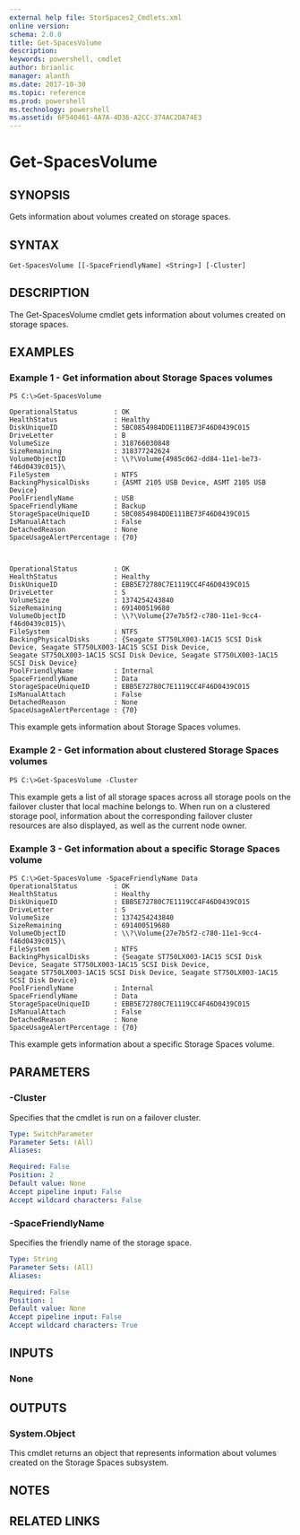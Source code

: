 ```yaml
---
external help file: StorSpaces2_Cmdlets.xml
online version: 
schema: 2.0.0
title: Get-SpacesVolume
description: 
keywords: powershell, cmdlet
author: brianlic
manager: alanth
ms.date: 2017-10-30
ms.topic: reference
ms.prod: powershell
ms.technology: powershell
ms.assetid: 6F540461-4A7A-4D36-A2CC-374AC2DA74E3
---
```


# Get-SpacesVolume

## SYNOPSIS
Gets information about volumes created on storage spaces.

## SYNTAX

```
Get-SpacesVolume [[-SpaceFriendlyName] <String>] [-Cluster]
```

## DESCRIPTION
The Get-SpacesVolume cmdlet gets information about volumes created on storage spaces.

## EXAMPLES

### Example 1 - Get information about Storage Spaces volumes
```
PS C:\>Get-SpacesVolume

OperationalStatus         : OK
HealthStatus              : Healthy
DiskUniqueID              : 5BC0854984DDE111BE73F46D0439C015
DriveLetter               : B
VolumeSize                : 318766030848
SizeRemaining             : 318377242624
VolumeObjectID            : \\?\Volume{4985c062-dd84-11e1-be73-f46d0439c015}\
FileSystem                : NTFS
BackingPhysicalDisks      : {ASMT 2105 USB Device, ASMT 2105 USB Device}
PoolFriendlyName          : USB
SpaceFriendlyName         : Backup
StorageSpaceUniqueID      : 5BC0854984DDE111BE73F46D0439C015
IsManualAttach            : False
DetachedReason            : None
SpaceUsageAlertPercentage : {70}



OperationalStatus         : OK
HealthStatus              : Healthy
DiskUniqueID              : EBB5E72780C7E1119CC4F46D0439C015
DriveLetter               : S
VolumeSize                : 1374254243840
SizeRemaining             : 691400519680
VolumeObjectID            : \\?\Volume{27e7b5f2-c780-11e1-9cc4-f46d0439c015}\
FileSystem                : NTFS
BackingPhysicalDisks      : {Seagate ST750LX003-1AC15 SCSI Disk Device, Seagate ST750LX003-1AC15 SCSI Disk Device,
Seagate ST750LX003-1AC15 SCSI Disk Device, Seagate ST750LX003-1AC15 SCSI Disk Device}
PoolFriendlyName          : Internal
SpaceFriendlyName         : Data
StorageSpaceUniqueID      : EBB5E72780C7E1119CC4F46D0439C015
IsManualAttach            : False
DetachedReason            : None
SpaceUsageAlertPercentage : {70}
```

This example gets information about Storage Spaces volumes.

### Example 2 - Get information about clustered Storage Spaces volumes
```
PS C:\>Get-SpacesVolume -Cluster
```

This example gets a list of all storage spaces across all storage pools on the failover cluster that local machine belongs to.
When run on a clustered storage pool, information about the corresponding failover cluster resources are also displayed, as well as the current node owner.

### Example 3 - Get information about a specific Storage Spaces volume
```
PS C:\>Get-SpacesVolume -SpaceFriendlyName Data
OperationalStatus         : OK
HealthStatus              : Healthy
DiskUniqueID              : EBB5E72780C7E1119CC4F46D0439C015
DriveLetter               : S
VolumeSize                : 1374254243840
SizeRemaining             : 691400519680
VolumeObjectID            : \\?\Volume{27e7b5f2-c780-11e1-9cc4-f46d0439c015}\
FileSystem                : NTFS
BackingPhysicalDisks      : {Seagate ST750LX003-1AC15 SCSI Disk Device, Seagate ST750LX003-1AC15 SCSI Disk Device,
Seagate ST750LX003-1AC15 SCSI Disk Device, Seagate ST750LX003-1AC15 SCSI Disk Device}
PoolFriendlyName          : Internal
SpaceFriendlyName         : Data
StorageSpaceUniqueID      : EBB5E72780C7E1119CC4F46D0439C015
IsManualAttach            : False
DetachedReason            : None
SpaceUsageAlertPercentage : {70}
```

This example gets information about a specific Storage Spaces volume.

## PARAMETERS

### -Cluster
Specifies that the cmdlet is run on a failover cluster.

```yaml
Type: SwitchParameter
Parameter Sets: (All)
Aliases: 

Required: False
Position: 2
Default value: None
Accept pipeline input: False
Accept wildcard characters: False
```

### -SpaceFriendlyName
Specifies the friendly name of the storage space.

```yaml
Type: String
Parameter Sets: (All)
Aliases: 

Required: False
Position: 1
Default value: None
Accept pipeline input: False
Accept wildcard characters: True
```

## INPUTS

### None

## OUTPUTS

### System.Object
This cmdlet returns an object that represents information about volumes created on the Storage Spaces subsystem.

## NOTES

## RELATED LINKS


